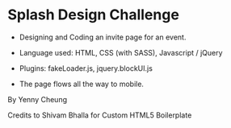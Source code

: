 Splash Design Challenge
========================

- Designing and Coding an invite page for an event.

- Language used: HTML, CSS (with SASS), Javascript / jQuery

- Plugins: fakeLoader.js, jquery.blockUI.js

- The page flows all the way to mobile.


By Yenny Cheung

Credits to Shivam Bhalla for Custom HTML5 Boilerplate